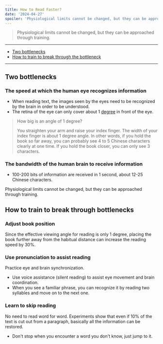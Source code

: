 ```yaml
---
title: How to Read Faster?
date: '2024-04-27'
spoiler: 'Physiological limits cannot be changed, but they can be approached through training.'
---
```


> Physiological limits cannot be changed, but they can be approached through training.

---

- [Two bottlenecks](#two-bottlenecks)
- [How to train to break through the bottleneck](#how-to-break-through-the-bottleneck)

---

## Two bottlenecks

### The speed at which the human eye recognizes information

- When reading text, the images seen by the eyes need to be recognized by the brain in order to be understood.
- The retina of the eye can only cover about 1 [degree](<https://en.wikipedia.org/wiki/Degree_(angle)>) in front of the eye.

> How big is an angle of 1 degree?
>
> You straighten your arm and raise your index finger. The width of your index finger is about 1 degree angle. In other words, if you hold the book so far away, you can probably see 4 to 5 Chinese characters clearly at one time. If you hold the book closer, you can only see 3 characters.

### The bandwidth of the human brain to receive information

- 100-200 bits of information are received in 1 second, about 12-25 Chinese characters.

Physiological limits cannot be changed, but they can be approached through training.

## How to train to break through bottlenecks

### Adjust book position

Since the effective viewing angle for reading is only 1 degree, placing the book further away from the habitual distance can increase the reading speed by 30%.

### Use pronunciation to assist reading

Practice eye and brain synchronization.

- Use voice assistance (silent reading) to assist eye movement and brain coordination.
- When you see a familiar phrase, you can recognize it by reading two syllables and move on to the next one.

### Learn to skip reading

No need to read word for word. Experiments show that even if 10% of the text is cut out from a paragraph, basically all the information can be restored.

- Don't stop when you encounter a word you don't know, just jump to it.
